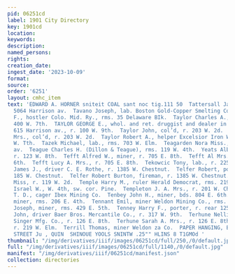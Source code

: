```yaml
---
pid: 06251cd
label: 1901 City Directory
key: 1901cd
location: 
keywords: 
description: 
named_persons: 
rights: 
creation_date: 
ingest_date: '2023-10-09'
format: 
source: 
order: '6251'
layout: cmhc_item
text: 'EDWARD A. HORNER sniteit COAL sant noc tig.111 50  Tattersall James, watchmkr.,
  5064 Harrison av.  Tavano Joseph, lab. Boston Gold-Copper Smelting Co.  Taylor Augustus
  F., hostler Colo. Mid. Ry., rms. 35 Delaware BIk.  Taylor Charles A., assayer, r.
  400 W. 7th.  TAYLOR GEORGE E., whol. and ret. druggist and dealer in assayers’ supplies,
  615 Harrison av., r. 100 W. 9th.  Taylor John, col’d, r. 203 W. 2d.  Taylor Lucey
  Mrs., col’d, r. 203 W. 2d.  Taylor Robert A., helper Excelsior Iron Wks., r. 185
  W. Tth.  Tazek Michael, lab., rms. 703 W. Elm.  Teagarden Nora Miss., r. 324 Harrison
  av.  Teague Charles H. (Dillon & Teague), rms. 119 W. 4th.  Yeats Albert, machinist,
  r. 123 W. 8th.  Tefft Alfred W., miner, r. 705 E. 8th.  Tefft Al Mrs., r. 523 W.
  6th.  Tefft Lucy A. Mrs., r. 705 E. 8th.  Tekowcic Tony, lab., r. 225 W. Front.  Telfer
  James J., driver C. E. Rothe, r. 1385 W. Chestnut.  Telfer Robert, policeman, r.
  185 W. Chestnut.  Telfer Robert Burton, fireman, r. 1385 W. Chestnut.  Tell Ada
  Miss, r. 119 W. 2d.  Temple Harry M., ruler Herald Democrat, rms. 219 E. 3d.  Temple
  Israel W., W. 4th, sw. cor. Pine.  Templeton J. A. Mrs., r. 201 W. Chestnut.  Templeton
  T. D., cager Ibex Mining Co.  Tenbey John H., miner, bds. 804 E. 6th.  Tennant Daniel,
  miner, rms. 206 E. 4th.  Tennant Emil, miner Weldon Mining Co., rms. 206 E. 4th.  Tennant
  Joseph, miner, rms. 429 E. 5th.  Tenney Harry F., porter, r. rear 125 W. 3d.  Tenney
  John, driver Baer Bros. Mercantile Co., r. 317 W. 9th.  Terhune Nellie Miss, bkkpr.
  Singer Mfg. Co., r. 126 E. 8th.  Terhune Sarah A. Mrs., r. 126 E. 8th.  Terlip Frank,
  r. 219 W. Elm.  Terrill Thomas, miner Weldon za Co.  PAPER HANGING, EAST FIETH TH
  STREET Ju , QUIN  SHINOUE YOOLS SNINTW .25"" HLINS 8 T1GMOd '
thumbnail: "/img/derivatives/iiif/images/06251cd/full/250,/0/default.jpg"
full: "/img/derivatives/iiif/images/06251cd/full/1140,/0/default.jpg"
manifest: "/img/derivatives/iiif/06251cd/manifest.json"
collection: directories
---
```

